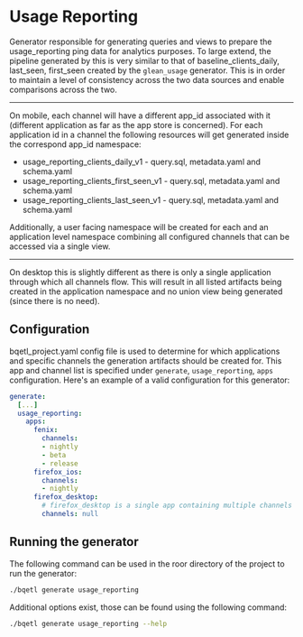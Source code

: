 # Usage Reporting

Generator responsible for generating queries and views to prepare the usage_reporting ping data for analytics purposes. To large extend, the pipeline generated by this is very similar to that of baseline_clients_daily, last_seen, first_seen created by the `glean_usage` generator. This is in order to maintain a level of consistency across the two data sources and enable comparisons across the two.

---

On mobile, each channel will have a different app_id associated with it (different application as far as the app store is concerned). For each application id in a channel the following resources will get generated inside the correspond app_id namespace:

- usage_reporting_clients_daily_v1 - query.sql, metadata.yaml and schema.yaml
- usage_reporting_clients_first_seen_v1 - query.sql, metadata.yaml and schema.yaml
- usage_reporting_clients_last_seen_v1 - query.sql, metadata.yaml and schema.yaml

Additionally, a user facing namespace will be created for each and an application level namespace combining all configured channels that can be accessed via a single view.

---

On desktop this is slightly different as there is only a single application through which all channels flow. This will result in all listed artifacts being created in the application namespace and no union view being generated (since there is no need).

## Configuration

bqetl_project.yaml config file is used to determine for which applications and specific channels the generation artifacts should be created for. This app and channel list is specified under `generate`, `usage_reporting`, `apps` configuration. Here's an example of a valid configuration for this generator:

```yaml
generate:
  [...]
  usage_reporting:
    apps:
      fenix:
        channels:
        - nightly
        - beta
        - release
      firefox_ios:
        channels:
        - nightly
      firefox_desktop:
        # firefox_desktop is a single app containing multiple channels
        channels: null
```

## Running the generator

The following command can be used in the roor directory of the project to run the generator:

```bash
./bqetl generate usage_reporting
```

Additional options exist, those can be found using the following command:

```bash
./bqetl generate usage_reporting --help
```
